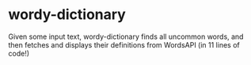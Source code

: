 # wordy-dictionary
 
Given some input text, wordy-dictionary finds all uncommon words, and then fetches and displays their definitions from WordsAPI (in 11 lines of code!)
